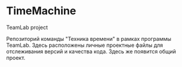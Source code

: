 # TimeMachine
TeamLab project

Репозиторий команды "Техника времени" в рамках программы TeamLab.
Здесь расположены личные проектные файлы для отслеживания версий и качества кода. Здесь же появится общий проект.

